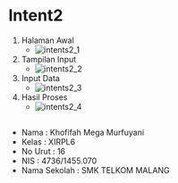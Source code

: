 # Intent2

1. Halaman Awal
    * ![intents2_1](https://cloud.githubusercontent.com/assets/22130460/19548901/5a34a7c0-96cb-11e6-9390-755dffa2b3ae.PNG)
2. Tampilan Input
    * ![intents2_2](https://cloud.githubusercontent.com/assets/22130460/19548900/5a342926-96cb-11e6-9ac0-0da6aa55c810.PNG)
3. Input Data
    * ![intents2_3](https://cloud.githubusercontent.com/assets/22130460/19548902/5a3692e2-96cb-11e6-81d4-6f2e4f0f69a5.PNG)
4. Hasil Proses
    * ![intents2_4](https://cloud.githubusercontent.com/assets/22130460/19548903/5a36e5a8-96cb-11e6-97a2-1aa9814c23f9.PNG)
    
##
 * Nama         : Khofifah Mega Murfuyani
 * Kelas        : XIRPL6
 * No Urut      : 16
 * NIS          : 4736/1455.070
 * Nama Sekolah : SMK TELKOM MALANG
